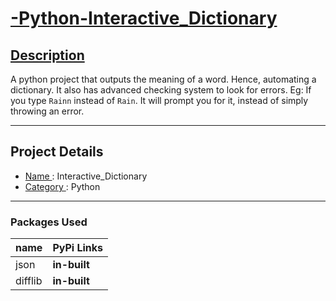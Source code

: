 # <ins> -Python-Interactive_Dictionary </ins>

## <ins> Description </ins>
A python project that outputs the meaning of a word. Hence, automating a dictionary.
It also has advanced checking system to look for errors. Eg: If you type `Rainn` 
instead of `Rain`. It will prompt you for it, instead of simply throwing an error.

---

## Project Details
* <ins> Name </ins> :  Interactive_Dictionary
* <ins> Category </ins> :  Python

---

### Packages Used ###
| name    | PyPi Links   |
| ------- | ------------ |
| json    | **in-built** |
| difflib | **in-built** |



